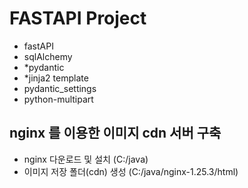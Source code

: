 # FASTAPI Project
 
* fastAPI
* sqlAlchemy
* *pydantic
* *jinja2 template
* pydantic_settings
* python-multipart

## nginx 를 이용한 이미지 cdn 서버 구축
* nginx 다운로드 및 설치 (C:/java)
* 이미지 저장 폴더(cdn) 생성 (C:/java/nginx-1.25.3/html)
